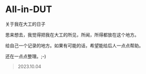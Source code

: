 # All-in-DUT
关于我在大工的日子

思来想去，我觉得把我在大工的所见，所闻，所得都放在这个地方。

给自己一个记录的地方。如果有可能的话，希望能给后人一点点帮助。

还在一点点整理。;-)

> 2023.10.04

